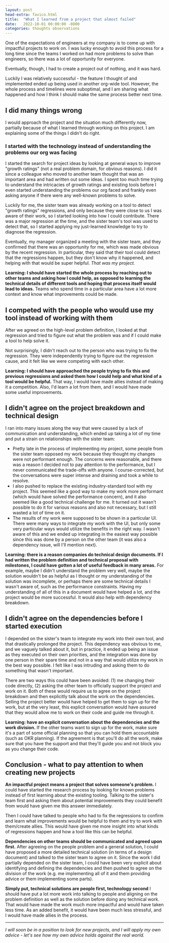 ```yaml
---
layout: post
head-extra: favico.html
title:  "What I learned from a project that almost failed"
date:   2022-10-01 00:00:00 -0800
categories: thoughts observations
---
```



One of the expectations of engineers at my company is to come up with impactful projects to work on. 
I was lucky enough to avoid this process for a long time since the teams I worked on had more problems to solve than engineers, so there was a lot of opportunity for everyone.

Eventually, though, I had to create a project out of nothing, and it was hard. 

Luckily I was relatively successful - the feature I thought of and implemented ended up being used in another org-wide tool. However, the whole process and timelines were suboptimal, and I am sharing what happened and how I think I should make the same process better next time.

## I did many things wrong

I would approach the project and the situation much differently now, partially because of what I learned through working on this project. I am explaining some of the things I didn't do right.

### I started with the technology instead of understanding the problems our org was facing

I started the search for project ideas by looking at general ways to improve "growth ratings" (not a real problem domain, for obvious reasons). I did it since a colleague who moved to another team thought that was an important area and had written out some ideas. I spent too much time trying to understand the intricacies of growth ratings and existing tools before I even started understanding the problems our org faced and frankly even asking anyone if there were any well-known problems to solve. 

Luckily for me, the sister team was already working on a tool to detect "growth ratings" regressions, and only because they were close to us I was aware of their work, so I started looking into how I could contribute. There was a major regression at the time, and the sister team's tool was used to detect that, so I started applying my just-learned knowledge to try to diagnose the regression.


Eventually, my manager organized a meeting with the sister team, and they confirmed that there was an opportunity for me, which was made obvious by the recent regression. In particular, they said that their tool could detect that the regressions happen, but they don't know why it happened, and helping with that would be super helpful. *That was my project.*

**Learning: I should have started the whole process by reaching out to other teams and asking how I could help, as opposed to learning the technical details of different tools and hoping that process itself would lead to ideas.** Teams who spend time in a particular area have a lot more context and know what improvements could be made.

## I competed with the people who would use my tool instead of working with them

After we agreed on the high-level problem definition, I looked at that regression and tried to figure out what the problem was and if I could make a tool to help solve it.

Not surprisingly, I didn't reach out to the person who was trying to fix the regression. They were independently trying to figure out the regression cause, and it felt like we were competing with each other. 

**Learning: I should have approached the people trying to fix this and previous regressions and asked them how I could help and what kind of a tool would be helpful.** That way, I would have made allies instead of making it a competition. Also, I'd learn a lot from them, and I would have made some useful improvements.

## I didn't agree on the project breakdown and technical design

I ran into many issues along the way that were caused by a lack of communication and understanding, which ended up taking a lot of my time and put a strain on relationships with the sister team:
- Pretty late in the process of implementing my project, some people from the sister team opposed my work because they thought my changes were not performant enough. The concerns were reasonable, and there was a reason I decided not to pay attention to the performance, but I never communicated the trade-offs with anyone. I course-corrected, but the conversations were super intense and draining and took a while to resolve.
- I also pushed to replace the existing industry-standard tool with my project. This seemed like a good way to make my work more performant (which would have solved the performance concern), and it also seemed like a good technical challenge for me. It turned out it wasn't possible to do it for various reasons and also not necessary, but I still wasted a lot of time on it. 
- The results of my work were supposed to be shown in a particular UI. There were many ways to integrate my work with the UI, but only some very particular ways would utilize the benefits in the right way. I wasn't aware of this and we ended up integrating in the easiest way possible since this was done by a person on the other team (it was also a dependency issue, will I'll mention next).

**Learning: there is a reason companies do technical design documents. If I had written the problem definition and technical proposal with milestones, I could have gotten a lot of useful feedback in many areas.** For example, maybe I didn't understand the problem very well, maybe the solution wouldn't be as helpful as I thought or my understanding of the solution was incomplete, or perhaps there are some technical details I wasn't aware of, such as the performance constraints. Having my understanding of all of this in a document would have helped a lot, and the project would be more successful. It would also help with dependency breakdown.

## I didn't agree on the dependencies before I started execution

I depended on the sister's team to integrate my work into their own tool, and that drastically prolonged the project. This dependency was obvious to me, and we vaguely talked about it, but in practice, it ended up being an issue as they executed on their own priorities, and the integration was done by one person in their spare time and not in a way that would utilize my work in the best way possible. I felt like I was intruding and asking them to do something that wasn't important.

There are two ways this could have been avoided: (1) me changing their code directly, (2) asking the other team to officially support the project and work on it. Both of these would require us to agree on the project breakdown and then explicitly talk about the work on the dependencies. Selling the project better would have helped to get them to sign up for the work, but at the very least, this explicit conversation would have assured that they would allow me to work on their code and guide me through it.

**Learning: have an explicit conversation about the dependencies and the work division.** If the other teams want to sign up for the work, make sure it's a part of some official planning so that you can hold them accountable (such as OKR planning). If the agreement is that you'll do all the work, make sure that you have the support and that they'll guide you and not block you as you change their code.


## Conclusion - what to pay attention to when creating new projects

**An impactful project means a project that solves someone's problem.** I could have started the research process by looking for known problems instead of first learning about the existing tooling. Talking to the sister's team first and asking them about potential improvements they could benefit from would have given me this answer immediately. 

Then I could have talked to people who had to fix the regressions to confirm and learn what improvements would be helpful to them and try to work with them/create allies. This would have given me more insight into what kinds of regressions happen and how a tool like this can be helpful.

**Dependencies on other teams should be communicated and agreed upon first.** After agreeing on the people problem and a general solution, I could have proposed a more detailed technical solution (in terms of a design document) and talked to the sister team to agree on it. Since the work I did partially depended on the sister team, I could have been very explicit about identifying and defining the dependencies and then pushed to agree on the division of the work (e.g. me implementing all of it and them providing advice or them implementing some parts).

**Simply put, technical solutions are people first, technology second** I should have put a lot more work into talking to people and aligning on the problem definition as well as the solution before doing any technical work. That would have made the work much more impactful and would have taken less time. As an added benefit, it would have been much less stressful, and I would have made allies in the process.

----

*I will soon be in a position to look for new projects, and I will apply my own advice - let's see how my own advice holds against the real world.*

